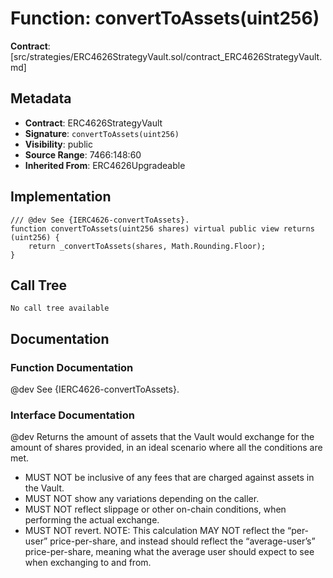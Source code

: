 # Function: convertToAssets(uint256)

**Contract**: [src/strategies/ERC4626StrategyVault.sol/contract_ERC4626StrategyVault.md]

## Metadata

- **Contract**: ERC4626StrategyVault
- **Signature**: `convertToAssets(uint256)`
- **Visibility**: public
- **Source Range**: 7466:148:60
- **Inherited From**: ERC4626Upgradeable

## Implementation

```solidity
/// @dev See {IERC4626-convertToAssets}. 
function convertToAssets(uint256 shares) virtual public view returns (uint256) {
    return _convertToAssets(shares, Math.Rounding.Floor);
}
```

## Call Tree

```
No call tree available
```

## Documentation

### Function Documentation

@dev See {IERC4626-convertToAssets}. 

### Interface Documentation

 @dev Returns the amount of assets that the Vault would exchange for the amount of shares provided, in an ideal
 scenario where all the conditions are met.
 - MUST NOT be inclusive of any fees that are charged against assets in the Vault.
 - MUST NOT show any variations depending on the caller.
 - MUST NOT reflect slippage or other on-chain conditions, when performing the actual exchange.
 - MUST NOT revert.
 NOTE: This calculation MAY NOT reflect the “per-user” price-per-share, and instead should reflect the
 “average-user’s” price-per-share, meaning what the average user should expect to see when exchanging to and
 from.
